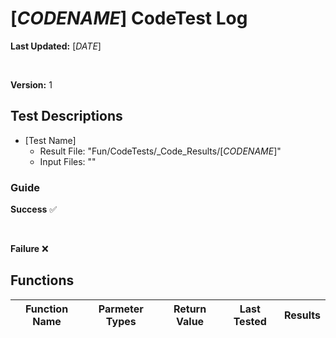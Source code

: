 # [$CODENAME$] CodeTest Log

__Last Updated:__ [$DATE$]

<br />

__Version:__ 1

## Test Descriptions

- [Test Name]
  - Result File: "Fun/CodeTests/_Code_Results/[$CODENAME$]"
  - Input Files: ""

### Guide

__Success__ :white_check_mark:

<br />

__Failure__ :x:

## Functions

|Function Name |Parmeter Types | Return Value | Last Tested | Results |
|---|---|---|---|:---:
